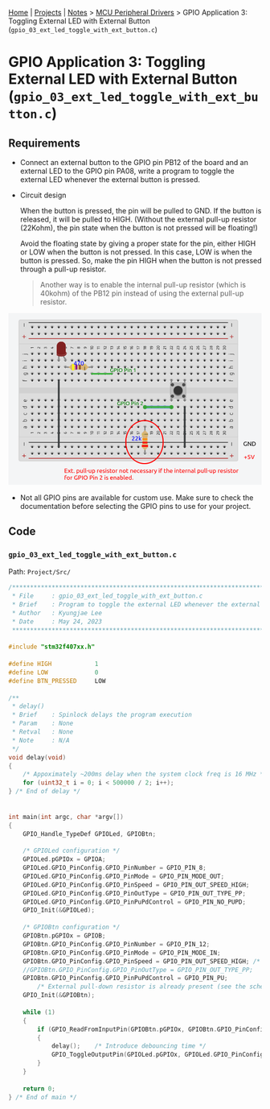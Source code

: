 [Home](../../) | [Projects](../../projects) | [Notes](../) > <a href="./">MCU Peripheral Drivers</a> > GPIO Application 3: Toggling External LED with External Button (`gpio_03_ext_led_toggle_with_ext_button.c`)

# GPIO Application 3: Toggling External LED with External Button (`gpio_03_ext_led_toggle_with_ext_button.c`)



## Requirements

* Connect an external button to the GPIO pin PB12 of the board and an external LED to the GPIO pin PA08, write a program to toggle the external LED whenever the external button is pressed.
* Circuit design

  When the button is pressed, the pin will be pulled to GND. If the button is released, it will be pulled to HIGH. (Without the external pull-up resistor (22Kohm), the pin state when the button is not pressed will be floating!)

  Avoid the floating state by giving a proper state for the pin, either HIGH or LOW when the button is not pressed. In this case, LOW is when the button is pressed. So, make the pin HIGH when the button is not pressed through a pull-up resistor.

  > Another way is to enable the internal pull-up resistor (which is 40kohm) of the PB12 pin instead of using the external pull-up resistor.

  

<img src="img/exercise-03-circuit-design-1685063272948-22.png" alt="exercise-03-circuit-design" width="700">



* Not all GPIO pins are available for custom use. Make sure to check the documentation before selecting the GPIO pins to use for your project.



## Code

### `gpio_03_ext_led_toggle_with_ext_button.c`

Path: `Project/Src/`

```c
/*******************************************************************************
 * File		: gpio_03_ext_led_toggle_with_ext_button.c
 * Brief	: Program to toggle the external LED whenever the external LED is pressed
 * Author	: Kyungjae Lee
 * Date		: May 24, 2023
 ******************************************************************************/

#include "stm32f407xx.h"

#define HIGH			1
#define LOW 			0
#define BTN_PRESSED 	LOW

/**
 * delay()
 * Brief	: Spinlock delays the program execution
 * Param	: None
 * Retval	: None
 * Note		: N/A
 */
void delay(void)
{
	/* Appoximately ~200ms delay when the system clock freq is 16 MHz */
	for (uint32_t i = 0; i < 500000 / 2; i++);
} /* End of delay */


int main(int argc, char *argv[])
{
	GPIO_Handle_TypeDef GPIOLed, GPIOBtn;

	/* GPIOLed configuration */
	GPIOLed.pGPIOx = GPIOA;
	GPIOLed.GPIO_PinConfig.GPIO_PinNumber = GPIO_PIN_8;
	GPIOLed.GPIO_PinConfig.GPIO_PinMode = GPIO_PIN_MODE_OUT;
	GPIOLed.GPIO_PinConfig.GPIO_PinSpeed = GPIO_PIN_OUT_SPEED_HIGH;
	GPIOLed.GPIO_PinConfig.GPIO_PinOutType = GPIO_PIN_OUT_TYPE_PP;
	GPIOLed.GPIO_PinConfig.GPIO_PinPuPdControl = GPIO_PIN_NO_PUPD;
	GPIO_Init(&GPIOLed);

	/* GPIOBtn configuration */
	GPIOBtn.pGPIOx = GPIOB;
	GPIOBtn.GPIO_PinConfig.GPIO_PinNumber = GPIO_PIN_12;
	GPIOBtn.GPIO_PinConfig.GPIO_PinMode = GPIO_PIN_MODE_IN;
	GPIOBtn.GPIO_PinConfig.GPIO_PinSpeed = GPIO_PIN_OUT_SPEED_HIGH; /* Doesn't matter */
	//GPIOBtn.GPIO_PinConfig.GPIO_PinOutType = GPIO_PIN_OUT_TYPE_PP;	/* N/A */
	GPIOBtn.GPIO_PinConfig.GPIO_PinPuPdControl = GPIO_PIN_PU;
		/* External pull-down resistor is already present (see the schematic) */
	GPIO_Init(&GPIOBtn);

	while (1)
	{
		if (GPIO_ReadFromInputPin(GPIOBtn.pGPIOx, GPIOBtn.GPIO_PinConfig.GPIO_PinNumber) == BTN_PRESSED)
		{
			delay();	/* Introduce debouncing time */
			GPIO_ToggleOutputPin(GPIOLed.pGPIOx, GPIOLed.GPIO_PinConfig.GPIO_PinNumber);
		}
	}

	return 0;
} /* End of main */
```

